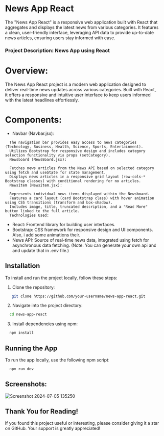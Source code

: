 # News App React

The "News App React" is a responsive web application built with React that aggregates and displays the latest news from various categories. It features a clean, user-friendly interface, leveraging API data to provide up-to-date news articles, ensuring users stay informed with ease.

### Project Description: News App using React
# Overview:
The News App React project is a modern web application designed to deliver real-time news updates across various categories. Built with React, it offers a responsive and intuitive user interface to keep users informed with the latest headlines effortlessly.

# Components:

- Navbar (Navbar.jsx):
```
  The navigation bar provides easy access to news categories (Technology, Business, Health, Science, Sports, Entertainment).
  Utilizes Bootstrap for responsive design and includes category selection functionality via props (setCategory).
  Newsboard (NewsBoard.jsx):
```
```
  Fetches news articles from the News API based on selected category using fetch and useState for state management.
  Displays news articles in a responsive grid layout (row-cols-* Bootstrap classes) with conditional rendering for no articles.
  Newsitem (Newsitem.jsx):
```
```
  Represents individual news items displayed within the Newsboard.
  Features a card layout (card Bootstrap class) with hover animation using CSS transitions (transform and box-shadow).
  Includes image, title, truncated description, and a "Read More" button linked to the full article.
  Technologies Used:
```

- React: Frontend library for building user interfaces.
- Bootstrap: CSS framework for responsive design and UI components. Also, i add some animations their. 
- News API: Source of real-time news data, integrated using fetch for asynchronous data fetching.
  (Note: You can generate your own api and and update that in .env file.) 

## Installation

To install and run the project locally, follow these steps:

1. Clone the repository:

```bash
   git clone https://github.com/your-username/news-app-react.git
```

2. Navigate into the project directory:

```bash
  cd news-app-react
```
3. Install dependencies using npm:
   
```bash
  npm install
```

## Running the App
To run the app locally, use the following npm script:
```bash
  npm run dev
```

## Screenshots:
![Screenshot 2024-07-05 135250](https://github.com/tusharganvir21/news-app-react/assets/170413274/34ff7c73-0189-49df-89c8-440bf82298b6)


## Thank You for Reading!
If you found this project useful or interesting, please consider giving it a star on GitHub. Your support is greatly appreciated!
